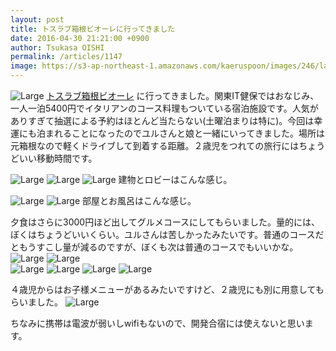 ```yaml
---
layout: post
title: トスラブ箱根ビオーレに行ってきました
date: 2016-04-30 21:21:00 +0900
author: Tsukasa OISHI
permalink: /articles/1147
image: https://s3-ap-northeast-1.amazonaws.com/kaeruspoon/images/246/large.jpg?1462018089
---
```


![Large](https://s3-ap-northeast-1.amazonaws.com/kaeruspoon/images/246/large.jpg?1462018089)
[トスラブ箱根ビオーレ](http://www.its-kenpo.or.jp/shisetsu/hoyou/chokuei/toslove_viole/index.html) に行ってきました。関東IT健保ではおなじみ、一人一泊5400円でイタリアンのコース料理もついている宿泊施設です。人気がありすぎて抽選による予約はほとんど当たらない(土曜泊まりは特に)。今回は幸運にも泊まれることになったのでユルさんと娘と一緒にいってきました。場所は元箱根なので軽くドライブして到着する距離。２歳児をつれての旅行にはちょうどいい移動時間です。

![Large](https://s3-ap-northeast-1.amazonaws.com/kaeruspoon/images/248/large.jpg?1462018325)
![Large](https://s3-ap-northeast-1.amazonaws.com/kaeruspoon/images/247/large.jpg?1462018279)
![Large](https://s3-ap-northeast-1.amazonaws.com/kaeruspoon/images/249/large.jpg?1462018358)
建物とロビーはこんな感じ。


![Large](https://s3-ap-northeast-1.amazonaws.com/kaeruspoon/images/250/large.jpg?1462018423)
![Large](https://s3-ap-northeast-1.amazonaws.com/kaeruspoon/images/251/large.jpg?1462018442)
部屋とお風呂はこんな感じ。

夕食はさらに3000円ほど出してグルメコースにしてもらいました。量的には、ぼくはちょうどいいくらい。ユルさんは苦しかったみたいです。普通のコースだともうすこし量が減るのですが、ぼくも次は普通のコースでもいいかな。
![Large](https://s3-ap-northeast-1.amazonaws.com/kaeruspoon/images/252/large.jpg?1462018590)
![Large](https://s3-ap-northeast-1.amazonaws.com/kaeruspoon/images/256/large.jpg?1462018590)  
![Large](https://s3-ap-northeast-1.amazonaws.com/kaeruspoon/images/257/large.jpg?1462018769)
![Large](https://s3-ap-northeast-1.amazonaws.com/kaeruspoon/images/258/large.jpg?1462018780)
![Large](https://s3-ap-northeast-1.amazonaws.com/kaeruspoon/images/259/large.jpg?1462018788)
![Large](https://s3-ap-northeast-1.amazonaws.com/kaeruspoon/images/260/large.jpg?1462018807)

４歳児からはお子様メニューがあるみたいですけど、２歳児にも別に用意してもらいました。
![Large](https://s3-ap-northeast-1.amazonaws.com/kaeruspoon/images/261/large.jpg?1462018892)

ちなみに携帯は電波が弱いしwifiもないので、開発合宿には使えないと思います。
